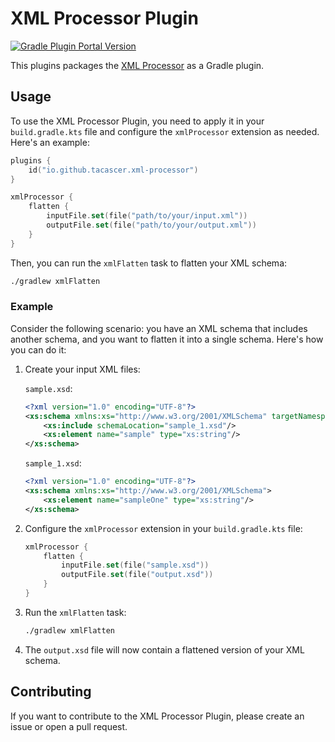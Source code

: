 # XML Processor Plugin

[![Gradle Plugin Portal Version](https://img.shields.io/gradle-plugin-portal/v/io.github.tacascer.xml-processor)](https://plugins.gradle.org/plugin/io.github.tacascer.xml-processor)

This plugins packages the [XML Processor](https://github.com/tacascer-org/xml-processor?tab=readme-ov-file#xml-processor) as a Gradle plugin.

## Usage

To use the XML Processor Plugin, you need to apply it in your `build.gradle.kts` file and configure the `xmlProcessor`
extension as needed. Here's an example:

```kotlin
plugins {
    id("io.github.tacascer.xml-processor")
}

xmlProcessor {
    flatten {
        inputFile.set(file("path/to/your/input.xml"))
        outputFile.set(file("path/to/your/output.xml"))
    }
}
```

Then, you can run the `xmlFlatten` task to flatten your XML schema:

```bash
./gradlew xmlFlatten
```

### Example

Consider the following scenario: you have an XML schema that includes another schema, and you want to flatten it into a
single schema. Here's how you can do it:

1. Create your input XML files:

   `sample.xsd`:

    ```xml
    <?xml version="1.0" encoding="UTF-8"?>
    <xs:schema xmlns:xs="http://www.w3.org/2001/XMLSchema" targetNamespace="http://www.sample.com">
        <xs:include schemaLocation="sample_1.xsd"/>
        <xs:element name="sample" type="xs:string"/>
    </xs:schema>
    ```

   `sample_1.xsd`:

    ```xml
    <?xml version="1.0" encoding="UTF-8"?>
    <xs:schema xmlns:xs="http://www.w3.org/2001/XMLSchema">
        <xs:element name="sampleOne" type="xs:string"/>
    </xs:schema>
    ```

2. Configure the `xmlProcessor` extension in your `build.gradle.kts` file:

    ```kotlin
    xmlProcessor {
        flatten {
            inputFile.set(file("sample.xsd"))
            outputFile.set(file("output.xsd"))
        }
    }
    ```

3. Run the `xmlFlatten` task:

    ```bash
    ./gradlew xmlFlatten
    ```

4. The `output.xsd` file will now contain a flattened version of your XML schema.

## Contributing

If you want to contribute to the XML Processor Plugin, please create an issue or open a pull request.
